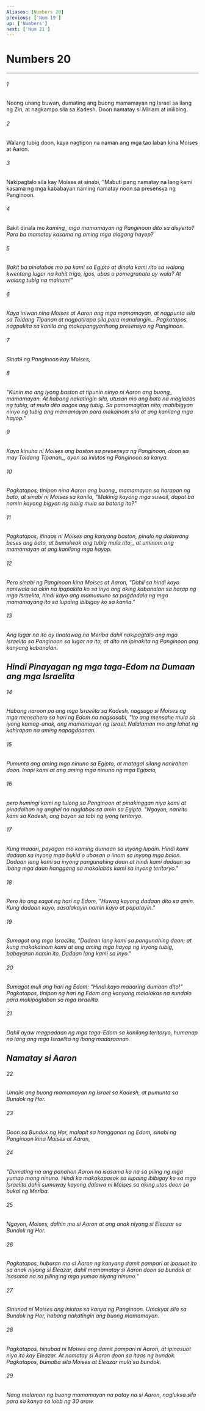 ```yaml
---
Aliases: [Numbers 20]
previous: ['Num 19']
up: ['Numbers']
next: ['Num 21']
---
```

# Numbers 20

***






















###### 1 










Noong unang buwan, dumating ang buong mamamayan ng Israel sa ilang ng Zin, at nagkampo sila sa Kadesh. Doon namatay si Miriam at inilibing. 





















###### 2 










Walang tubig doon, kaya nagtipon na naman ang mga tao laban kina Moises at Aaron. 





















###### 3 










Nakipagtalo sila kay Moises at sinabi, "Mabuti pang namatay na lang kami kasama ng mga kababayan naming namatay noon sa presensya ng Panginoon. 





















###### 4 










Bakit dinala mo <i class="trans-change">kaming_ mga mamamayan ng Panginoon dito sa disyerto? Para ba mamatay kasama ng aming mga alagang hayop? 





















###### 5 










Bakit ba pinalabas mo pa kami sa Egipto at dinala kami rito sa walang kwentang lugar na kahit trigo, igos, ubas o pomegranata ay wala? At walang tubig na mainom!" 





















###### 6 










Kaya iniwan nina Moises at Aaron ang mga mamamayan, at nagpunta sila sa Toldang Tipanan at nagpatirapa sila <i class="trans-change">para manalangin_. Pagkatapos, nagpakita sa kanila ang makapangyarihang presensya ng Panginoon. 





















###### 7 










Sinabi ng Panginoon kay Moises, 





















###### 8 










"Kunin mo ang iyong baston at tipunin ninyo ni Aaron ang <i class="trans-change">buong_ mamamayan. At habang nakatingin sila, utusan mo ang bato na maglabas ng tubig, at mula dito aagos ang tubig. Sa pamamagitan nito, mabibigyan ninyo ng tubig ang mamamayan para makainom sila at ang kanilang mga hayop." 





















###### 9 










Kaya kinuha ni Moises ang baston sa presensya ng Panginoon, <i class="trans-change">doon sa may Toldang Tipanan_, ayon sa iniutos ng Panginoon sa kanya. 





















###### 10 










Pagkatapos, tinipon nina Aaron ang <i class="trans-change">buong_ mamamayan sa harapan ng bato, at sinabi ni Moises sa kanila, "Makinig kayong mga suwail, dapat ba namin kayong bigyan ng tubig mula sa batong ito?" 





















###### 11 










Pagkatapos, itinaas ni Moises ang kanyang baston, pinalo ng dalawang beses ang bato, at bumulwak ang tubig <i class="trans-change">mula rito_, at uminom ang mamamayan at ang kanilang mga hayop. 





















###### 12 










Pero sinabi ng Panginoon kina Moises at Aaron, "Dahil sa hindi kayo naniwala sa akin na ipapakita ko sa inyo ang aking kabanalan sa harap ng mga Israelita, hindi kayo ang mamumuno sa pagdadala ng mga mamamayang ito sa lupaing ibibigay ko sa kanila." 





















###### 13 










Ang lugar na ito ay tinatawag na Meriba dahil nakipagtalo ang mga Israelita sa Panginoon sa lugar na ito, at dito rin ipinakita ng Panginoon ang kanyang kabanalan.

## Hindi Pinayagan ng mga taga-Edom na Dumaan ang mga Israelita 





















###### 14 










Habang naroon pa ang mga Israelita sa Kadesh, nagsugo si Moises ng mga mensahero sa hari ng Edom na nagsasabi, "Ito ang mensahe mula sa iyong kamag-anak, ang mamamayan ng Israel: Nalalaman mo ang lahat ng kahirapan na aming napagdaanan. 





















###### 15 










Pumunta ang aming mga ninuno sa Egipto, at matagal silang nanirahan doon. Inapi kami at ang aming mga ninuno ng mga Egipcio, 





















###### 16 










pero humingi kami ng tulong sa Panginoon at pinakinggan niya kami at pinadalhan ng anghel na naglabas sa amin sa Egipto. "Ngayon, naririto kami sa Kadesh, ang bayan sa tabi ng iyong teritoryo. 





















###### 17 










Kung maaari, payagan mo kaming dumaan sa inyong lupain. Hindi kami dadaan sa inyong mga bukid o ubasan o iinom sa inyong mga balon. Dadaan lang kami sa inyong pangunahing daan at hindi kami dadaan sa ibang mga daan hanggang sa makalabas kami sa inyong teritoryo." 





















###### 18 










Pero ito ang sagot ng hari ng Edom, "Huwag kayong dadaan dito sa amin. Kung dadaan kayo, sasalakayin namin kayo at papatayin." 





















###### 19 










Sumagot ang mga Israelita, "Dadaan lang kami sa pangunahing daan; at kung makakainom kami at ang aming mga hayop ng inyong tubig, babayaran namin ito. Dadaan lang kami sa inyo." 





















###### 20 










Sumagot muli ang hari ng Edom: "Hindi kayo maaaring dumaan dito!" Pagkatapos, tinipon ng hari ng Edom ang kanyang malalakas na sundalo para makipaglaban sa mga Israelita. 





















###### 21 










Dahil ayaw magpadaan ng mga taga-Edom sa kanilang teritoryo, humanap na lang ang mga Israelita ng ibang madaraanan.

## Namatay si Aaron 





















###### 22 










Umalis ang buong mamamayan ng Israel sa Kadesh, at pumunta sa Bundok ng Hor. 





















###### 23 










Doon sa Bundok ng Hor, malapit sa hangganan ng Edom, sinabi ng Panginoon kina Moises at Aaron, 





















###### 24 










"Dumating na ang panahon Aaron na isasama ka na sa piling ng mga yumao mong ninuno. Hindi ka makakapasok sa lupaing ibibigay ko sa mga Israelita dahil sumuway kayong dalawa ni Moises sa aking utos doon sa bukal ng Meriba. 





















###### 25 










Ngayon, Moises, dalhin mo si Aaron at ang anak niyang si Eleazar sa Bundok ng Hor. 





















###### 26 










Pagkatapos, hubaran mo si Aaron ng kanyang damit pampari at ipasuot ito sa anak niyang si Eleazar, dahil mamamatay si Aaron doon sa bundok at isasama na sa piling ng mga yumao niyang ninuno." 





















###### 27 










Sinunod ni Moises ang iniutos sa kanya ng Panginoon. Umakyat sila sa Bundok ng Hor, habang nakatingin ang buong mamamayan. 





















###### 28 










Pagkatapos, hinubad ni Moises ang damit pampari ni Aaron, at ipinasuot niya ito kay Eleazar. At namatay si Aaron doon sa itaas ng bundok. Pagkatapos, bumaba sila Moises at Eleazar mula sa bundok. 





















###### 29 










Nang malaman ng buong mamamayan na patay na si Aaron, nagluksa sila para sa kanya sa loob ng 30 araw.
